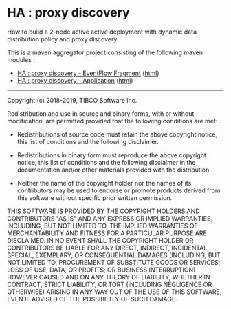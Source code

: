 # HA : proxy discovery

How to build a 2-node active active deployment with dynamic data distribution policy and proxy discovery.

This is a maven aggregator project consisting of the following maven modules :

* [HA : proxy discovery - EventFlow Fragment](pd-2node-ef/src/site/markdown/index.md) ([html](https://tibcosoftware.github.io/tibco-streaming-samples/10.4.0/highavailability/pd-2node/pd-2node-ef/))
* [HA : proxy discovery - Application](pd-2node-app/src/site/markdown/index.md) ([html](https://tibcosoftware.github.io/tibco-streaming-samples/10.4.0/highavailability/pd-2node/pd-2node-app/))

---
Copyright (c) 2018-2019, TIBCO Software Inc.

Redistribution and use in source and binary forms, with or without
modification, are permitted provided that the following conditions are met:

* Redistributions of source code must retain the above copyright notice, this
  list of conditions and the following disclaimer.

* Redistributions in binary form must reproduce the above copyright notice,
  this list of conditions and the following disclaimer in the documentation
  and/or other materials provided with the distribution.

* Neither the name of the copyright holder nor the names of its
  contributors may be used to endorse or promote products derived from
  this software without specific prior written permission.

THIS SOFTWARE IS PROVIDED BY THE COPYRIGHT HOLDERS AND CONTRIBUTORS "AS IS"
AND ANY EXPRESS OR IMPLIED WARRANTIES, INCLUDING, BUT NOT LIMITED TO, THE
IMPLIED WARRANTIES OF MERCHANTABILITY AND FITNESS FOR A PARTICULAR PURPOSE ARE
DISCLAIMED. IN NO EVENT SHALL THE COPYRIGHT HOLDER OR CONTRIBUTORS BE LIABLE
FOR ANY DIRECT, INDIRECT, INCIDENTAL, SPECIAL, EXEMPLARY, OR CONSEQUENTIAL
DAMAGES (INCLUDING, BUT NOT LIMITED TO, PROCUREMENT OF SUBSTITUTE GOODS OR
SERVICES; LOSS OF USE, DATA, OR PROFITS; OR BUSINESS INTERRUPTION) HOWEVER
CAUSED AND ON ANY THEORY OF LIABILITY, WHETHER IN CONTRACT, STRICT LIABILITY,
OR TORT (INCLUDING NEGLIGENCE OR OTHERWISE) ARISING IN ANY WAY OUT OF THE USE
OF THIS SOFTWARE, EVEN IF ADVISED OF THE POSSIBILITY OF SUCH DAMAGE.
